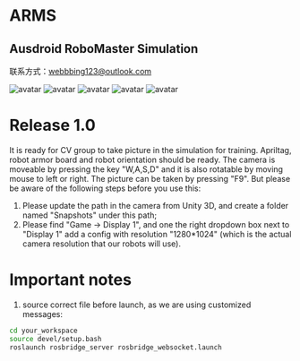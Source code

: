 # ARMS
## Ausdroid RoboMaster Simulation

联系方式：webbbing123@outlook.com

![avatar](https://github.com/Team-Ausdroid-Unimelb/ARMS/blob/master/1.png)
![avatar](https://github.com/Team-Ausdroid-Unimelb/ARMS/blob/master/2.png)
![avatar](https://github.com/Team-Ausdroid-Unimelb/ARMS/blob/master/3.png)
![avatar](https://github.com/Team-Ausdroid-Unimelb/ARMS/blob/master/4.png)
![avatar](https://github.com/Team-Ausdroid-Unimelb/ARMS/blob/master/5.png)


# Release 1.0
It is ready for CV group to take picture in the simulation for training. Apriltag, robot armor board and robot orientation should be ready. The camera is moveable by pressing the key "W,A,S,D" and it is also rotatable by moving mouse to left or right. The picture can be taken by pressing "F9". But please be aware of the following steps before you use this:

1. Please update the path in the camera from Unity 3D, and create a folder named "Snapshots" under this path;
2. Please find "Game -> Display 1", and one the right dropdown box next to "Display 1" add a config with resolution "1280*1024" (which is the actual camera resolution that our robots will use).



# Important notes
1. source correct file before launch, as we are using customized messages:
```bash
cd your_workspace
source devel/setup.bash
roslaunch rosbridge_server rosbridge_websocket.launch 
```
